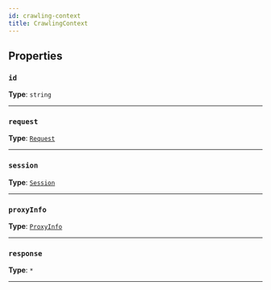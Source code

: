```yaml
---
id: crawling-context
title: CrawlingContext
---
```


<a name="crawlingcontext"></a>

## Properties

### `id`

**Type**: `string`

---

### `request`

**Type**: [`Request`](../api/request)

---

### `session`

**Type**: [`Session`](../api/session)

---

### `proxyInfo`

**Type**: [`ProxyInfo`](../typedefs/proxy-info)

---

### `response`

**Type**: `*`

---
